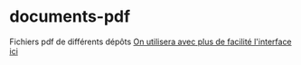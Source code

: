 # documents-pdf
Fichiers pdf de différents dépôts
[On utilisera avec plus de facilité l'interface ici](https://mimo38.github.io/documents-pdf/)

